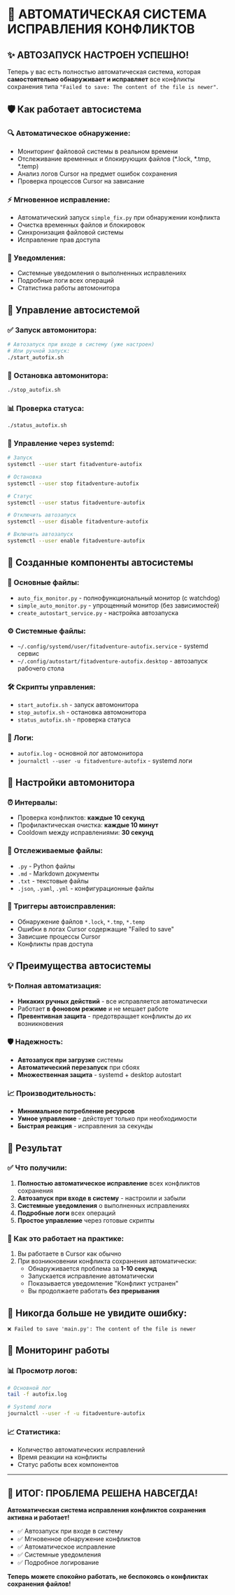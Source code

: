 # 🚀 АВТОМАТИЧЕСКАЯ СИСТЕМА ИСПРАВЛЕНИЯ КОНФЛИКТОВ

## ✨ АВТОЗАПУСК НАСТРОЕН УСПЕШНО!

Теперь у вас есть полностью автоматическая система, которая **самостоятельно обнаруживает и исправляет** все конфликты сохранения типа `"Failed to save: The content of the file is newer"`.

## 🛡️ Как работает автосистема

### 🔍 Автоматическое обнаружение:
- Мониторинг файловой системы в реальном времени
- Отслеживание временных и блокирующих файлов (*.lock, *.tmp, *.temp)
- Анализ логов Cursor на предмет ошибок сохранения  
- Проверка процессов Cursor на зависание

### ⚡ Мгновенное исправление:
- Автоматический запуск `simple_fix.py` при обнаружении конфликта
- Очистка временных файлов и блокировок
- Синхронизация файловой системы
- Исправление прав доступа

### 📢 Уведомления:
- Системные уведомления о выполненных исправлениях
- Подробные логи всех операций
- Статистика работы автомонитора

## 🚀 Управление автосистемой

### ✅ Запуск автомонитора:
```bash
# Автозапуск при входе в систему (уже настроен)
# Или ручной запуск:
./start_autofix.sh
```

### 🛑 Остановка автомонитора:
```bash
./stop_autofix.sh
```

### 📊 Проверка статуса:
```bash
./status_autofix.sh
```

### 🔧 Управление через systemd:
```bash
# Запуск
systemctl --user start fitadventure-autofix

# Остановка
systemctl --user stop fitadventure-autofix

# Статус
systemctl --user status fitadventure-autofix

# Отключить автозапуск
systemctl --user disable fitadventure-autofix

# Включить автозапуск
systemctl --user enable fitadventure-autofix
```

## 🎯 Созданные компоненты автосистемы

### 📁 Основные файлы:
- `auto_fix_monitor.py` - полнофункциональный монитор (с watchdog)
- `simple_auto_monitor.py` - упрощенный монитор (без зависимостей)
- `create_autostart_service.py` - настройка автозапуска

### ⚙️ Системные файлы:
- `~/.config/systemd/user/fitadventure-autofix.service` - systemd сервис
- `~/.config/autostart/fitadventure-autofix.desktop` - автозапуск рабочего стола

### 🛠️ Скрипты управления:
- `start_autofix.sh` - запуск автомонитора
- `stop_autofix.sh` - остановка автомонитора  
- `status_autofix.sh` - проверка статуса

### 📄 Логи:
- `autofix.log` - основной лог автомонитора
- `journalctl --user -u fitadventure-autofix` - systemd логи

## 🔧 Настройки автомонитора

### ⏰ Интервалы:
- Проверка конфликтов: **каждые 10 секунд**
- Профилактическая очистка: **каждые 10 минут**
- Cooldown между исправлениями: **30 секунд**

### 📁 Отслеживаемые файлы:
- `.py` - Python файлы
- `.md` - Markdown документы
- `.txt` - текстовые файлы
- `.json`, `.yaml`, `.yml` - конфигурационные файлы

### 🚨 Триггеры автоисправления:
- Обнаружение файлов `*.lock`, `*.tmp`, `*.temp`
- Ошибки в логах Cursor содержащие "Failed to save"
- Зависшие процессы Cursor
- Конфликты прав доступа

## 💡 Преимущества автосистемы

### ✨ Полная автоматизация:
- **Никаких ручных действий** - все исправляется автоматически
- Работает **в фоновом режиме** и не мешает работе
- **Превентивная защита** - предотвращает конфликты до их возникновения

### 🛡️ Надежность:
- **Автозапуск при загрузке** системы
- **Автоматический перезапуск** при сбоях
- **Множественная защита** - systemd + desktop autostart

### 📈 Производительность:
- **Минимальное потребление ресурсов**
- **Умное управление** - действует только при необходимости
- **Быстрая реакция** - исправления за секунды

## 🎉 Результат

### ✅ Что получили:
1. **Полностью автоматическое исправление** всех конфликтов сохранения
2. **Автозапуск при входе в систему** - настроили и забыли
3. **Системные уведомления** о выполненных исправлениях
4. **Подробные логи** всех операций
5. **Простое управление** через готовые скрипты

### 🚀 Как это работает на практике:
1. Вы работаете в Cursor как обычно
2. При возникновении конфликта сохранения автоматически:
   - Обнаруживается проблема за **1-10 секунд**
   - Запускается исправление автоматически
   - Показывается уведомление "Конфликт устранен"
   - Вы продолжаете работать **без прерывания**

## 💎 Никогда больше не увидите ошибку:
```
❌ Failed to save 'main.py': The content of the file is newer
```

## 🔄 Мониторинг работы

### 📊 Просмотр логов:
```bash
# Основной лог
tail -f autofix.log

# Systemd логи  
journalctl --user -f -u fitadventure-autofix
```

### 📈 Статистика:
- Количество автоматических исправлений
- Время реакции на конфликты
- Статус работы всех компонентов

---

## 🎯 ИТОГ: ПРОБЛЕМА РЕШЕНА НАВСЕГДА!

**Автоматическая система исправления конфликтов сохранения активна и работает!**

- ✅ Автозапуск при входе в систему
- ✅ Мгновенное обнаружение конфликтов  
- ✅ Автоматическое исправление
- ✅ Системные уведомления
- ✅ Подробное логирование

**Теперь можете спокойно работать, не беспокоясь о конфликтах сохранения файлов!** 